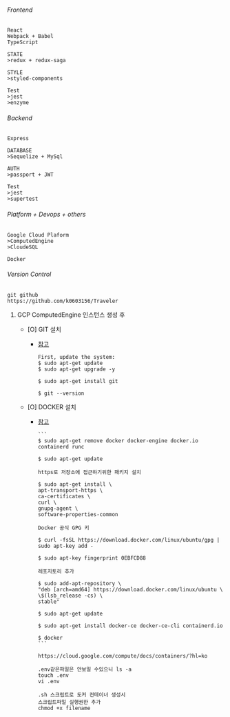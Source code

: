 ###### Frontend

```
React
Webpack + Babel
TypeScript

STATE
>redux + redux-saga

STYLE
>styled-components

Test
>jest
>enzyme
```

###### Backend

```
Express

DATABASE
>Sequelize + MySql

AUTH
>passport + JWT

Test
>jest
>supertest
```

###### Platform + Devops + others

```
Google Cloud Plaform
>ComputedEngine
>CloudeSQL

Docker
```

###### Version Control

```
git github
https://github.com/k0603156/Traveler
```

1.  GCP ComputedEngine 인스턴스 생성 후

    - [O] GIT 설치

      - [참고](https://thishosting.rocks/install-git-ubuntu/)

        ```
        First, update the system:
        $ sudo apt-get update
        $ sudo apt-get upgrade -y

        $ sudo apt-get install git

        $ git --version
        ```

    - [O] DOCKER 설치

      - [참고](https://docs.docker.com/install/linux/docker-ce/ubuntu/#install-docker-engine---community)

            ```
            $ sudo apt-get remove docker docker-engine docker.io containerd runc

            $ sudo apt-get update

            https로 저장소에 접근하기위한 패키지 설치

            $ sudo apt-get install \
            apt-transport-https \
            ca-certificates \
            curl \
            gnupg-agent \
            software-properties-common

            Docker 공식 GPG 키

            $ curl -fsSL https://download.docker.com/linux/ubuntu/gpg | sudo apt-key add -

            $ sudo apt-key fingerprint 0EBFCD88

            레포지토리 추가

            $ sudo add-apt-repository \
            "deb [arch=amd64] https://download.docker.com/linux/ubuntu \
            \$(lsb_release -cs) \
            stable"

            $ sudo apt-get update

            $ sudo apt-get install docker-ce docker-ce-cli containerd.io

            $ docker
            ```

            https://cloud.google.com/compute/docs/containers/?hl=ko

            .env같은파일은 안보일 수있으니 ls -a
            touch .env
            vi .env

            .sh 스크립트로 도커 컨테이너 생성시
            스크립트파일 실행권한 추가
            chmod +x filename
